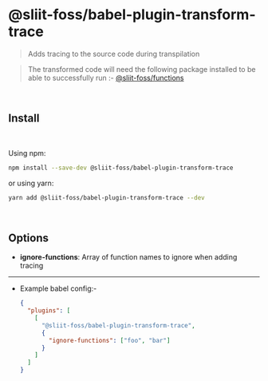 # @sliit-foss/babel-plugin-transform-trace

> Adds tracing to the source code during transpilation

> The transformed code will need the following package installed to be able to successfully run :- [@sliit-foss/functions]('https://www.npmjs.com/package/@sliit-foss/functions')

<br/>

## Install

<br/>

Using npm:

```sh
npm install --save-dev @sliit-foss/babel-plugin-transform-trace
```

or using yarn:

```sh
yarn add @sliit-foss/babel-plugin-transform-trace --dev
```

<br/>

## Options

- **ignore-functions**: Array of function names to ignore when adding tracing

---

- Example babel config:-

  ```json
  {
    "plugins": [
      [
        "@sliit-foss/babel-plugin-transform-trace",
        {
          "ignore-functions": ["foo", "bar"]
        }
      ]
    ]
  }
  ```
